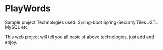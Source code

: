 # PlayWords
Sample project 
Technologies used:
Spring-boot
Spring-Security
Tiles
JSTL
MySQL etc.

This web project will tell you all basic of above technologies. just add and enjoy.
